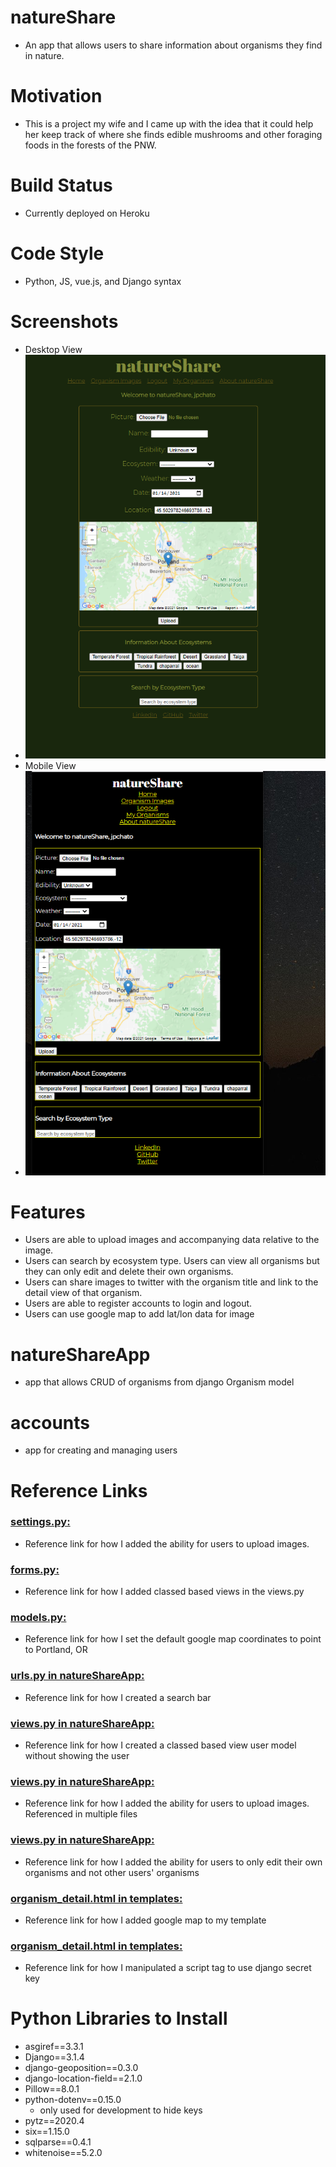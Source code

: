 # natureShare
* An app that allows users to share information about organisms they find in nature.

# Motivation
* This is a project my wife and I came up with the idea that it could help her keep track of where she finds edible mushrooms and other foraging foods in the forests of the PNW.

# Build Status
* Currently deployed on Heroku

# Code Style
* Python, JS, vue.js, and Django syntax

# Screenshots
* Desktop View
* ![natureShare Desktop View](wireframe/natureShare.PNG)
* Mobile View
* ![natureShare Mobile View](wireframe/natureShareMobile.PNG)

# Features
* Users are able to upload images and accompanying data relative to the image. 
* Users can search by ecosystem type. Users can view all organisms but they can only edit and delete their own organisms. 
* Users can share images to twitter with the organism title and link to the detail view of that organism.
* Users are able to register accounts to login and logout.
* Users can use google map to add lat/lon data for image

# natureShareApp
* app that allows CRUD of organisms from django Organism model

# accounts
* app for creating and managing users

# Reference Links
### [settings.py:](https://www.geeksforgeeks.org/python-uploading-images-in-django/)
* Reference link for how I added the ability for users to upload images.
### [forms.py:](https://stackoverflow.com/a/35968816/14263621)
* Reference link for how I added classed based views in the views.py
### [models.py:](https://stackoverflow.com/a/35968816/14263621)
* Reference link for how I set the default google map coordinates to point to Portland, OR
### [urls.py in natureShareApp:](https://learndjango.com/tutorials/django-search-tutorial)
* Reference link for how I created a search bar
### [views.py in natureShareApp:](https://stackoverflow.com/a/62727319/14263621)
* Reference link for how I created a classed based view user model without showing the user
### [views.py in natureShareApp:](https://www.geeksforgeeks.org/python-uploading-images-in-django/)
* Reference link for how I added the ability for users to upload images. Referenced in multiple files
### [views.py in natureShareApp:](https://stackoverflow.com/a/8595758/14263621)
* Reference link for how I added the ability for users to only edit their own organisms and not other users' organisms
### [organism_detail.html in templates:](https://developers.google.com/maps/documentation/javascript/adding-a-google-map#all)
* Reference link for how I added google map to my template
### [organism_detail.html in templates:](https://www.geeksforgeeks.org/how-to-insert-a-javascript-variable-inside-href-attribute/)
* Reference link for how I manipulated a script tag to use django secret key


# Python Libraries to Install
* asgiref==3.3.1
* Django==3.1.4
* django-geoposition==0.3.0
* django-location-field==2.1.0
* Pillow==8.0.1
* python-dotenv==0.15.0
    * only used for development to hide keys
* pytz==2020.4
* six==1.15.0
* sqlparse==0.4.1
* whitenoise==5.2.0

